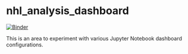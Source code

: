 # nhl_analysis_dashboard
[![Binder](https://mybinder.org/badge_logo.svg)](https://mybinder.org/v2/gh/smitty10010/nhl_analysis_dashboard/master)


This is an area to experiment with various Jupyter Notebook dashboard configurations.
